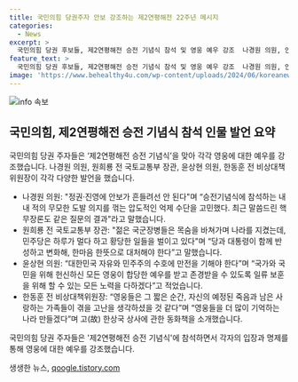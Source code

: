 ```yaml
---
title: 국민의힘 당권주자 안보 강조하는 제2연평해전 22주년 메시지
categories:
  - News
excerpt: >
  국민의힘 당권 후보들, 제2연평해전 승전 기념식 참석 및 영웅 예우 강조  나경원 의원, 안보 중요성 강조하며 압도적 억제 수단 고려 밝히고, 원희룡 전 국토교통부 장관은 민주당에 대한 비판과 함께 변화와 반성을 촉구. 윤상현 의원은 보훈에 대한 노력 다짐하고, 한동훈 전 비상대책위원장은 영웅들에 대한 존경과 기억의 중요성 강조.
feature_text: >
  국민의힘 당권 후보들, 제2연평해전 승전 기념식 참석 및 영웅 예우 강조  나경원 의원, 안보 중요성 강조하며 압도적 억제 수단 고려 밝히고, 원희룡 전 국토교통부 장관은 민주당에 대한 비판과 함께 변화와 반성을 촉구. 윤상현 의원은 보훈에 대한 노력 다짐하고, 한동훈 전 비상대책위원장은 영웅들에 대한 존경과 기억의 중요성 강조.
image: 'https://www.behealthy4u.com/wp-content/uploads/2024/06/koreanews.jpg'
---
```


<p><img src="https://www.behealthy4u.com/wp-content/uploads/2024/06/koreanews.jpg" alt="info 속보" /></p>

<h2 data-ke-size="size26">국민의힘, 제2연평해전 승전 기념식 참석 인물 발언 요약</h2>

<p>국민의힘 당권 주자들은 ‘제2연평해전 승전 기념식’을 맞아 각각 영웅에 대한 예우를 강조했습니다. 나경원 의원, 원희룡 전 국토교통부 장관, 윤상현 의원, 한동훈 전 비상대책위원장이 각각 다양한 발언을 했습니다.</p>

<ul>
  <li>나경원 의원: "정권·진영에 안보가 흔들려선 안 된다"며 “승전기념식에 참석하는 내내 적의 무모한 도발 의지를 꺾는 압도적인 억제 수단을 고민했다. 최근 말씀드린 핵무장론도 같은 질문의 결과"라고 말했습니다.</li>
  <li>원희룡 전 국토교통부 장관: "젊은 국군장병들은 목숨을 바쳐가며 나라를 지켰는데, 민주당은 하루가 멀다 하고 황당한 일들을 벌이고 있다"며 “당과 대통령이 함께 반성하고 변화해, 한마음 한뜻으로 대처해야 한다”고 말했습니다.</li>
  <li>윤상현 의원: “대한민국 자유와 민주주의 수호에 만전을 기해야 한다”며 “국가와 국민을 위해 헌신하신 모든 영웅이 합당한 예우를 받고 존경받을 수 있도록 일류 보훈을 위해 할 수 있는 모든 노력을 다하겠다”고 적었습니다.</li>
  <li>한동훈 전 비상대책위원장: “영웅들은 그 짧은 순간, 자신의 예정된 죽음과 남은 사랑하는 가족들이 겪을 고난을 생각하셨을 것 같다”며 “영웅들을 더 많이 기억하는 나라 만들겠다”며 고(故) 한상국 상사에 관한 동화책을 소개했습니다.</li>
</ul>

<p data-ke-size="size16">국민의힘 당권 주자들은 '제2연평해전 승전 기념식'에 참석하면서 각자의 입장과 명제를 통해 영웅에 대한 예우를 강조했습니다.</p>
생생한 뉴스, <a href="https://qoogle.tistory.com" rel="dofollow">qoogle.tistory.com</a>


